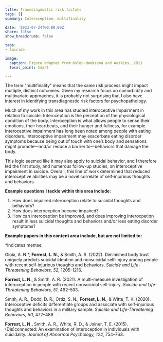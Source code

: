 ```yaml
---
title: Transdiagnostic risk factors
tags: []
summary: Interoception, multifinality

date: '2023-07-24T00:00:00Z'
share: false
show_breadcrumb: false

tags:
- Suicide

image:
  caption: Figure adapted from Nolen-Hoeksema and Watkins, 2011
  focal_point: Smart

---
```


The term "multifinality" means that the same risk process might impact multiple, distinct outcomes. Given my research focus on comorbidity and multivariate approaches, it is probably not surprising that I also have interest in identifying transdiagnostic risk factors for psychopathology. 

Much of my work in this area has studied interoceptive impairment in relation to suicide.  Interoception is the perception of the physiological condition of the body. Interoception is what allows people to sense their emotions, their heartbeats, and their hunger and fullness, for example. Interoceptive impairment has long been noted among people with eating disorders. Interoceptive impairment may exacerbate eating disorder symptoms because being out of touch with one’s body and sensations might promote—and/or reduce a barrier to—behaviors that damage the body. 

This logic seemed like it may also apply to suicidal behavior, and I therefore led the first study, and numerous follow-up studies, on interoceptive impairment in suicide. Overall, this line of work determined that reduced interoceptive abilities may be a novel correlate of self-injurious
thoughts and behaviors.

**Example questions I tackle within this area include:**
1. How does impaired interoception relate to suicidal thoughts and behaviors?
2. How does interoception become impaired?
3. How can interoception be improved, and does improving interocpetion result in less suicidal thoughts and behaviors and/or less eating disorder symptoms?

**Example papers in this content area include, but are not limited to:**

*indicates mentee

Gioia, A. N.*, **Forrest, L. N.**, & Smith, A. R. (2022). Diminished body trust uniquely predicts suicidal ideation and nonsuicidal self-injury among people with recent self-injurious thoughts and behaviors. *Suicide and Life-Threatening Behaviors, 52*, 1205–1216. 

**Forrest, L. N.**, & Smith, A. R. (2021). A multi-measure investigation of interoception in people with recent nonsuicidal self-injury. *Suicide and Life-Threatening Behaviors, 51*, 492–503.

Smith, A. R., Dodd, D. R., Ortiz, S. N., **Forrest, L. N.**, & Witte, T. K. (2020). Interoceptive deficits differentiate groups and associate with self-injurious thoughts and behaviors in a military sample. *Suicide and Life-Threatening Behaviors, 50*, 472–489.

**Forrest, L. N.**, Smith, A. R., White, R. D., & Joiner, T. E. (2015). (Dis)connected: An examination of interoception in individuals with suicidality. *Journal of Abnormal Psychology, 124*, 754–763.